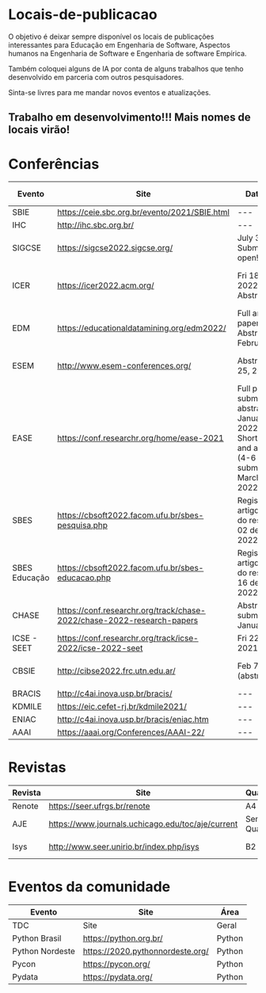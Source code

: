 # Locais-de-publicacao
O objetivo é deixar sempre disponível os locais de publicações interessantes para Educação em Engenharia de Software, Aspectos humanos na Engenharia de Software e Engenharia de software Empírica. 

Também coloquei alguns de IA por conta de alguns trabalhos que tenho desenvolvido em parceria com outros pesquisadores.

Sinta-se livres para me mandar novos eventos e atualizações. 


## Trabalho em desenvolvimento!!! Mais nomes de locais virão!

# Conferências 
| Evento | Site | Data envio | Data Evento | Qualis | Área |
| --- | --- | --- | --- | --- | --- |
| SBIE | https://ceie.sbc.org.br/evento/2021/SBIE.html  | --- | Nov | A3 | EDU |
| IHC |  http://ihc.sbc.org.br/ | --- | Out | B1 | IHC |
| SIGCSE |https://sigcse2022.sigcse.org/ | July 3 - Submissions open! | Mar | A2 | --- |
| ICER |https://icer2022.acm.org/ | Fri 18 Mar 2022 23:59 Abstracts due | Sun 7 - Thu 11 Aug 2022 Conference | A3 | --- |
| EDM |  https://educationaldatamining.org/edm2022/ | Full and short papers Abstracts: 27 February | 24 -27 July 2022 | A2 | EDU |
| ESEM | http://www.esem-conferences.org/ | Abstract	April 25, 2022  | September, 19-23, 2022| A3 | ES |
| EASE | https://conf.researchr.org/home/ease-2021 | Full papers submission, abstract: January 24th, 2022(abstract) Short papers and artifacts (4-6 pages), submission: March 21st, 2022 | 13-15 June 2022 | A3 | ES |
| SBES | https://cbsoft2022.facom.ufu.br/sbes-pesquisa.php | Registro do artigo (envio do resumo): 02 de maio de 2022 | 3 a 7 out | A3 | ES |
| SBES Educação | https://cbsoft2022.facom.ufu.br/sbes-educacao.php  | Registro do artigo (envio do resumo): 16 de maio de 2022 | 3 a 7 out | A3 | EDU |
| CHASE | https://conf.researchr.org/track/chase-2022/chase-2022-research-papers  | Abstract submission: 13 January, 2022 | May 21-22, 2022 | A4 | SE |
| ICSE - SEET | https://conf.researchr.org/track/icse-2022/icse-2022-seet | Fri 22 Oct 2021  | --- | --- | --- |
| CBSIE | http://cibse2022.frc.utn.edu.ar/ | Feb 7, 2022 (abstract) | Jun 13, 2022 - Jun 17, 2022 | --- | ES |
| BRACIS | http://c4ai.inova.usp.br/bracis/ | --- | Nov/Dez | A4 | IA |
| KDMILE | https://eic.cefet-rj.br/kdmile2021/ | --- | Out | B3 | IA |
| ENIAC | http://c4ai.inova.usp.br/bracis/eniac.htm | --- |  Nov/Dez | A4 | IA |
| AAAI | https://aaai.org/Conferences/AAAI-22/ | --- | Fev | A1 | IA |


# Revistas 

| Revista| Site | Qualis | Área |
| --- | --- | --- | --- |
| Renote | https://seer.ufrgs.br/renote | A4 | EDU |
| AJE | https://www.journals.uchicago.edu/toc/aje/current  | Sem Qualis | EDU |
| Isys | http://www.seer.unirio.br/index.php/isys | B2 | SI - ES  |


# Eventos da comunidade

| Evento| Site | Área |
| --- | --- | --- |
| TDC| Site | Geral |
| Python Brasil|  https://python.org.br/ | Python |
| Python Nordeste| https://2020.pythonnordeste.org/ | Python |
| Pycon| https://pycon.org/ | Python |
| Pydata| https://pydata.org/ | Python |

